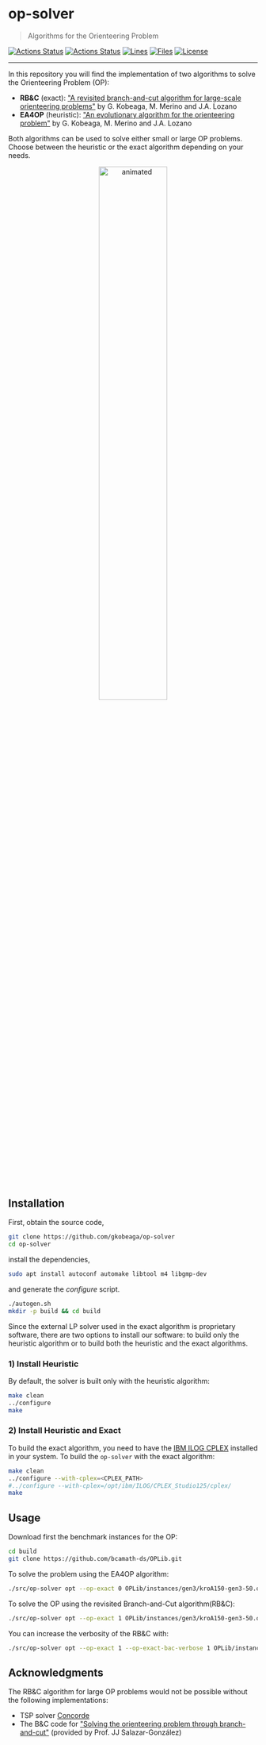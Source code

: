 # op-solver

> Algorithms for the Orienteering Problem

[![Actions Status](https://github.com/gkobeaga/op-solver/workflows/Build-Heur/badge.svg)](https://github.com/gkobeaga/op-solver/actions)
[![Actions Status](https://github.com/gkobeaga/op-solver/workflows/Build-Exact/badge.svg)](https://github.com/gkobeaga/op-solver/actions)
[![Lines](https://tokei.rs/b1/github/gkobeaga/op-solver)](https://github.com/XAMPPRocky/tokei)
[![Files](https://tokei.rs/b1/github/gkobeaga/op-solver?category=files)](https://github.com/XAMPPRocky/tokei)
[![License](https://img.shields.io/badge/License-Apache%202.0-blue.svg)](https://github.com/gkobeaga/op-solver/blob/master/LICENSE)

----

In this repository you will find the implementation of two algorithms to solve
the Orienteering Problem (OP):

- **RB&C** (exact):
    ["A revisited branch-and-cut algorithm for large-scale orienteering problems"](https://arxiv.org/abs/2011.02743)
    by G. Kobeaga, M. Merino and J.A. Lozano
- **EA4OP** (heuristic):
    ["An evolutionary algorithm for the orienteering problem"](https://www.sciencedirect.com/science/article/abs/pii/S0305054817302241)
    by G. Kobeaga, M. Merino and J.A. Lozano

Both algorithms can be used to solve either small or large OP problems. Choose
between the heuristic or the exact algorithm depending on your needs.

<p align="center">
  <img src="https://user-images.githubusercontent.com/11088290/115864685-849d7400-a437-11eb-88d2-db94b76b3693.gif" alt="animated" width="52.5%" />
</p>

## Installation

First, obtain the source code,

```sh
git clone https://github.com/gkobeaga/op-solver
cd op-solver
```

install the dependencies,

```sh
sudo apt install autoconf automake libtool m4 libgmp-dev
```

and generate the *configure* script.

```sh
./autogen.sh
mkdir -p build && cd build
```

Since the external LP solver used in the exact algorithm is proprietary software,
there are two options to install our software: to build only the heuristic
algorithm or to build both the heuristic and the exact algorithms.

### 1) Install Heuristic

By default, the solver is built only with the heuristic algorithm:

```sh
make clean
../configure
make
```

### 2) Install Heuristic and Exact

To build the exact algorithm, you need to have the [IBM ILOG CPLEX][2] installed
in your system. To build the `op-solver` with the exact algorithm:

```sh
make clean
../configure --with-cplex=<CPLEX_PATH>
#../configure --with-cplex=/opt/ibm/ILOG/CPLEX_Studio125/cplex/
make
```

## Usage

Download first the benchmark instances for the OP:

```sh
cd build
git clone https://github.com/bcamath-ds/OPLib.git
```

To solve the problem using the EA4OP algorithm:

```sh
./src/op-solver opt --op-exact 0 OPLib/instances/gen3/kroA150-gen3-50.oplib
```

To solve the OP using the revisited Branch-and-Cut algorithm(RB\&C):

```sh
./src/op-solver opt --op-exact 1 OPLib/instances/gen3/kroA150-gen3-50.oplib
```

You can increase the verbosity of the RB\&C with:

```sh
./src/op-solver opt --op-exact 1 --op-exact-bac-verbose 1 OPLib/instances/gen3/kroA150-gen3-50.oplib
```

## Acknowledgments

The RB&C algorithm for large OP problems would not be possible without the
following implementations:

- TSP solver [Concorde](http://www.math.uwaterloo.ca/tsp/concorde.html)
- The B&C code for ["Solving the orienteering problem through branch-and-cut"](https://pubsonline.informs.org/doi/abs/10.1287/ijoc.10.2.133)
(provided by Prof. JJ Salazar-González)

[1]:http://www.math.uwaterloo.ca/tsp/concorde.html
[2]:https://www.ibm.com/analytics/cplex-optimizer
